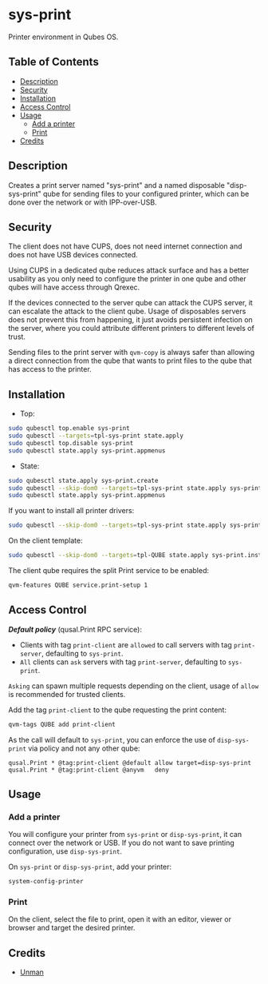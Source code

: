 # sys-print

Printer environment in Qubes OS.

## Table of Contents

* [Description](#description)
* [Security](#security)
* [Installation](#installation)
* [Access Control](#access-control)
* [Usage](#usage)
  * [Add a printer](#add-a-printer)
  * [Print](#print)
* [Credits](#credits)

## Description

Creates a print server named "sys-print" and a named disposable
"disp-sys-print" qube for sending files to your configured printer, which can
be done over the network or with IPP-over-USB.

## Security

The client does not have CUPS, does not need internet connection and does not
have USB devices connected.

Using CUPS in a dedicated qube reduces attack surface and has a better
usability as you only need to configure the printer in one qube and other
qubes will have access through Qrexec.

If the devices connected to the server qube can attack the CUPS server, it can
escalate the attack to the client qube. Usage of disposables servers does not
prevent this from happening, it just avoids persistent infection on the
server, where you could attribute different printers to different levels of
trust.

Sending files to the print server with `qvm-copy` is always safer than
allowing a direct connection from the qube that wants to print files to the
qube that has access to the printer.

## Installation

- Top:
```sh
sudo qubesctl top.enable sys-print
sudo qubesctl --targets=tpl-sys-print state.apply
sudo qubesctl top.disable sys-print
sudo qubesctl state.apply sys-print.appmenus
```

- State:
<!-- pkg:begin:post-install -->
```sh
sudo qubesctl state.apply sys-print.create
sudo qubesctl --skip-dom0 --targets=tpl-sys-print state.apply sys-print.install
sudo qubesctl state.apply sys-print.appmenus
```
<!-- pkg:end:post-install -->

If you want to install all printer drivers:
```sh
sudo qubesctl --skip-dom0 --targets=tpl-sys-print state.apply sys-print.install-driver-all
```

On the client template:
```sh
sudo qubesctl --skip-dom0 --targets=tpl-QUBE state.apply sys-print.install-client
```

The client qube requires the split Print service to be enabled:
```sh
qvm-features QUBE service.print-setup 1
```

## Access Control

**_Default policy_** (qusal.Print RPC service):

- Clients with tag `print-client` are `allowed` to call servers with tag
  `print-server`, defaulting to `sys-print`.
- `All` clients can `ask` servers with tag `print-server`, defaulting to
  `sys-print`.

`Asking` can spawn multiple requests depending on the client, usage of `allow`
is recommended for trusted clients.

Add the tag `print-client` to the qube requesting the print content:
```sh
qvm-tags QUBE add print-client
```

As the call will default to `sys-print`, you can enforce the use of
`disp-sys-print` via policy and not any other qube:
```qrexecpolicy
qusal.Print * @tag:print-client @default allow target=disp-sys-print
qusal.Print * @tag:print-client @anyvm   deny
```

## Usage

### Add a printer

You will configure your printer from `sys-print` or `disp-sys-print`, it can
connect over the network or USB. If you do not want to save printing
configuration, use `disp-sys-print`.

On `sys-print` or `disp-sys-print`, add your printer:
```sh
system-config-printer
```

### Print

On the client, select the file to print, open it with an editor, viewer or
browser and target the desired printer.

## Credits

- [Unman](https://github.com/unman/shaker/tree/main/sys-print)

